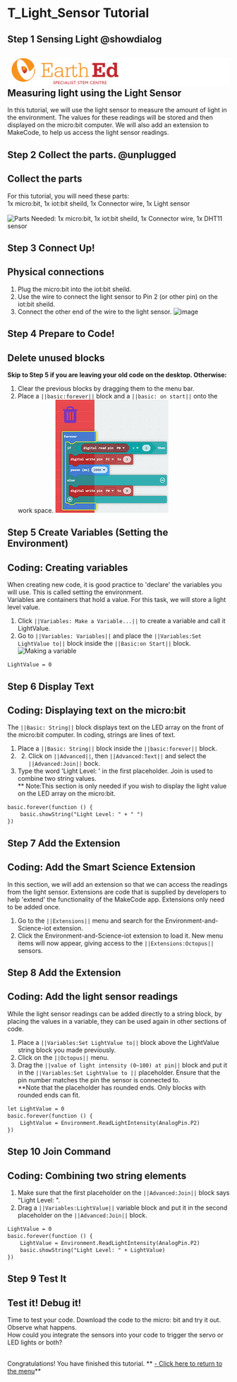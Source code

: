 # T_Light_Sensor Tutorial

<!---------------------------------------------------------------
-------------------Light Sensor TUTORIAL-------------------------
----------------------------------------------------------------->

## Step 1 Sensing Light @showdialog

![](https://raw.githubusercontent.com/EarthEdSTEM/earthed-iot-programs-tutorials/master/Images/EarthEd_Horizontal_Logo.png)
Measuring light using the Light Sensor
-------------------------------------------

In this tutorial, we will use the light sensor to measure the amount of light in the environment. The values for these readings will be stored and then displayed on the micro:bit computer. We will also add an extension to MakeCode, to help us access the light sensor readings.

## Step 2 Collect the parts. @unplugged
Collect the parts
-----------------
For this tutorial, you will need these parts:<br>
1x micro:bit, 1x iot:bit sheild, 1x Connector wire, 1x Light sensor<br><br>
![Parts Needed: 1x micro:bit, 1x iot:bit sheild, 1x Connector wire, 1x DHT11 sensor](https://raw.githubusercontent.com/EarthEdSTEM/earthed-iot-programs-tutorials/master/Images/IoT_Light_Sensor_Parts_List.png)
<br>

## Step 3 Connect Up!
Physical connections
--------------------
1. Plug the micro:bit into the iot:bit sheild.
2. Use the wire to connect the light sensor to Pin 2 (or other pin) on the iot:bit sheild. 
3. Connect the other end of the wire to the light sensor.
![image](https://raw.githubusercontent.com/EarthEdSTEM/earthed-iot-programs-tutorials/master/Images/IoT_Light_Sensor_Connections.png)

## Step 4 Prepare to Code!
Delete unused blocks
--------------------
**Skip to Step 5 if you are leaving your old code on the desktop. Otherwise:**
1. Clear the previous blocks by dragging them to the menu bar.
2. Place a ``||basic:forever||`` block and a ``||basic: on start||`` onto the work space.
![Deleting code](https://raw.githubusercontent.com/EarthEdSTEM/earthed-iot-programs-tutorials/master/Images/Delete_blocks.png)

## Step 5 Create Variables (Setting the Environment)
Coding: Creating variables
--------------------------
When creating new code, it is good practice to 'declare' the variables you will use. This is called setting the environment.<br> Variables are containers that hold a value. For this task, we will store a light level value.
1. Click ``||Variables: Make a Variable...||`` to create a variable and call it LightValue.
3. Go to ``||Variables: Variables||`` and place the ``||Variables:Set LightValue to||`` block inside the ``||Basic:on Start||`` block.
![Making a variable](https://raw.githubusercontent.com/EarthEdSTEM/earthed-iot-programs-tutorials/master/Images/Create_Variable.png)

```blocks
LightValue = 0
```

## Step 6 Display Text
Coding: Displaying text on the micro:bit
----------------------------------------
The ``||Basic: String||`` block displays text on the LED array on the front of the micro:bit computer. In coding, strings are lines of text. 
1. Place a ``||Basic: String||`` block inside the ``||basic:forever||`` block. 
2. 2. Click on ``||Advanced||``, then ``||Advanced:Text||`` and select the ``||Advanced:Join||`` bock.
3. Type the word 'Light Level: ' in the first placeholder. Join is used to combine two string values.<br>
** Note:This section is only needed if you wish to display the light value on the LED array on the micro:bit.
```blocks
basic.forever(function () {
    basic.showString("Light Level: " + " ")
})
```

## Step 7 Add the Extension
Coding: Add the Smart Science Extension
----------------------------------------
In this section, we will add an extension so that we can access the readings from the light sensor. Extensions are code that is supplied by developers to help 'extend' the functionality of the MakeCode app. Extensions only need to be added once.
1. Go to the ``||Extensions||`` menu and search for the Environment-and-Science-iot extension. 
2. Click the Environment-and-Science-iot extension to load it. New menu items will now appear, giving access to the ``||Extensions:Octopus||`` sensors.

## Step 8 Add the Extension
Coding: Add the light sensor readings
-------------------------------------
While the light sensor readings can be added directly to a string block, by placing the values in a variable, they can be used again in other sections of code.
1. Place a ``||Variables:Set LightValue to||`` block above the LightValue string block you made previously.
2. Click on the ``||Octopus||`` menu.
3. Drag the ``||value of light intensity (0~100) at pin||`` block and put it in the ``||Variables:Set LightValue to ||`` placeholder. Ensure that the pin number matches the pin the sensor is connected to.
<br>**Note that the placeholder has rounded ends. Only blocks with rounded ends can fit.

```blocks
let LightValue = 0
basic.forever(function () {
    LightValue = Environment.ReadLightIntensity(AnalogPin.P2)
})
```
## Step 10 Join Command
Coding: Combining two string elements
-------------------------------------
1. Make sure that the first placeholder on the ``||Advanced:Join||`` block says "Light Level: ".
2. Drag a ``||Variables:LightValue||`` variable block and put it in the second placeholder on the ``||Advanced:Join||`` block.

```blocks
LightValue = 0
basic.forever(function () {
    LightValue = Environment.ReadLightIntensity(AnalogPin.P2)
    basic.showString("Light Level: " + LightValue)
})
```

## Step 9 Test It
Test it! Debug it!
------------------
Time to test your code. Download the code to the micro: bit and try it out. Observe what happens.<br>
How could you integrate the sensors into your code to trigger the servo or LED lights or both?<br><br>

Congratulations! You have finished this tutorial.
** [- Click here to return to the menu](https://makecode.microbit.org/#tutorial:github:earthedstem/earthed-iot-programs-tutorials/README)**<br>

<script src="https://makecode.com/gh-pages-embed.js" > </script><script>makeCodeRender("{{ site.makecode.home_url }}", "{{ site.github.owner_name }}/{ { site.github.repository_name } } ");</script>
